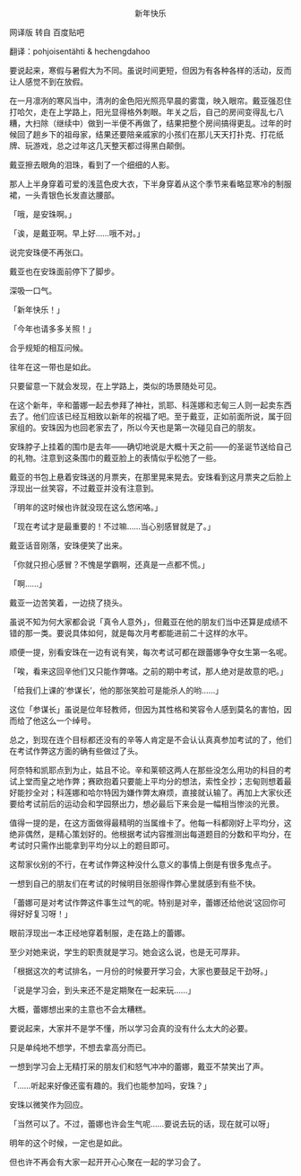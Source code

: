 <p align="center">新年快乐</p>

网译版 转自 百度贴吧

翻译：pohjoisentähti & hechengdahoo

要说起来，寒假与暑假大为不同。虽说时间更短，但因为有各种各样的活动，反而让人感觉不到在放假。

在一月凛冽的寒风当中，清冽的金色阳光照亮早晨的雾霭，映入眼帘。戴亚强忍住打哈欠，走在上学路上，阳光显得格外刺眼。年关之后，自己的房间变得乱七八糟，大扫除（继续中）做到一半便不再做了，结果把整个房间搞得更乱。过年的时候回了趟乡下的祖母家，结果还要陪亲戚家的小孩们在那儿天天打扑克、打花纸牌、玩游戏，总之过年这几天整天都过得黑白颠倒。

戴亚擦去眼角的泪珠，看到了一个细细的人影。

那人上半身穿着可爱的浅蓝色皮大衣，下半身穿着从这个季节来看略显寒冷的制服裙，一头青银色长发直达腰部。

「哦，是安珠啊。」

「诶，是戴亚啊。早上好……哦不对。」

说完安珠便不再张口。

戴亚也在安珠面前停下了脚步。

深吸一口气。

「新年快乐！」

「今年也请多多关照！」

合乎规矩的相互问候。

往年在这一带也是如此。

只要留意一下就会发现，在上学路上，类似的场景随处可见。

在这个新年，辛和蕾娜一起去参拜了神社，凯耶、科莲娜和志甸三人则一起卖东西去了。他们应该已经互相致以新年的祝福了吧。至于戴亚，正如前面所说，属于回家组的。安珠因为也回老家去了，所以今天也是第一次碰见自己的朋友。

安珠脖子上挂着的围巾是去年——确切地说是大概十天之前——的圣诞节送给自己的礼物。注意到这条围巾的戴亚脸上的表情似乎松弛了一些。

戴亚的书包上悬着安珠送的月票夹，在那里晃来晃去。安珠看到这月票夹之后脸上浮现出一丝笑容，不过戴亚并没有注意到。

「明年的这时候也许就没现在这么悠闲咯。」

「现在考试才是最重要的！不过嘛……当心别感冒就是了。」

戴亚话音刚落，安珠便笑了出来。

「你就只担心感冒？不愧是学霸啊，还真是一点都不慌。」

「啊……」

戴亚一边苦笑着，一边挠了挠头。

虽说不知为何大家都会说「真令人意外」，但戴亚在他的朋友们当中还算是成绩不错的那一类。要说具体如何，就是每次月考都能进前二十这样的水平。

顺便一提，别看安珠在一边有说有笑，每次考试可都在跟蕾娜争夺女生第一名呢。

「唉，看来这回辛他们又只能作弊咯。之前的期中考试，那人绝对是故意的吧。」

「给我们上课的‘参谋长’，他的那张笑脸可是能杀人的哟……」

这位「参谋长」虽说是位年轻教师，但因为其性格和笑容令人感到莫名的害怕，因而给了他这么一个绰号。

总之，到现在连个目标都还没有的辛等人肯定是不会认认真真参加考试的了，他们在考试作弊这方面的确有些做过了头。

阿奈特和凯耶点到为止，姑且不论。辛和莱顿这两人在那些没怎么用功的科目的考试上堂而皇之地作弊；赛欧抱着只要能上平均分的想法，索性全抄；志甸则想着最好能抄全对；科莲娜和哈尔特因为嫌作弊太麻烦，直接就认输了。再加上大家伙还要给考试前后的运动会和学园祭出力，想必最后下来会是一幅相当惨淡的光景。

值得一提的是，在这方面做得最精明的当属维卡了。他每一科都刚好上平均分，这绝非偶然，是精心策划好的。他根据考试内容推测出每道题目的分数和平均分，在考试时只需作出能拿到平均分以上的题目即可。

这帮家伙别的不行，在考试作弊这种没什么意义的事情上倒是有很多鬼点子。

一想到自己的朋友们在考试的时候明目张胆得作弊心里就感到有些不快。

「蕾娜可是对考试作弊这件事生过气的呢。特别是对辛，蕾娜还给他说‘这回你可得好好复习呀！」

眼前浮现出一本正经地穿着制服，走在路上的蕾娜。

至少对她来说，学生的职责就是学习。她会这么说，也是无可厚非。

「根据这次的考试排名，一月份的时候要开学习会，大家也要鼓足干劲呀。」

「说是学习会，到头来还不是定期聚在一起来玩……」

大概，蕾娜想出来的主意也不会太糟糕。

要说起来，大家并不是学不懂，所以学习会真的没有什么太大的必要。

只是单纯地不想学，不想去拿高分而已。

一想到学习会上无精打采的朋友们和怒气冲冲的蕾娜，戴亚不禁笑出了声。

「……听起来好像还蛮有趣的。我们也能参加吗，安珠？」

安珠以微笑作为回应。

「当然可以了。不过，蕾娜也许会生气呢……要说去玩的话，现在就可以呀」

明年的这个时候，一定也是如此。

但也许不再会有大家一起开开心心聚在一起的学习会了。

